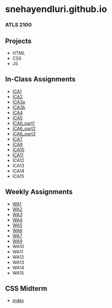 # snehayendluri.github.io
### ATLS 2100

## Projects

- HTML
- CSS
- JS

## In-Class Assignments
- [ICA1](ica/ICA1.pdf)
- [ICA2](ica/ICA2.pdf)
- [ICA3a](https://snehayendluri.github.io/ica/ica3a.html) 
- [ICA3b](https://snehayendluri.github.io/ica/ica3_part2/index.html)
- [ICA4](https://snehayendluri.github.io/ica/ica4.html)
- [ICA5](https://snehayendluri.github.io/ica/ica5.html)
- [ICA6_part1](https://snehayendluri.github.io/ica/ica6/ica6_part1.html)
- [ICA6_part2](https://snehayendluri.github.io/ica/ica6/ica6_part2.html)
- [ICA6_part3](https://snehayendluri.github.io/ica/ica6/ica6_part3.html)
- [ICA7](https://snehayendluri.github.io/ica/ica7.html)
- [ICA9](https://snehayendluri.github.io/ica/ica9.html)
- [ICA10](https://snehayendluri.github.io/ica/ica10.html)
- [ICA11](https://snehayendluri.github.io/ica/ica11.html)
- ICA12
- ICA13
- ICA14
- ICA15

## Weekly Assignments

- [WA1](https://snehayendluri.github.io/wa/wa1.html)
- [WA2](https://snehayendluri.github.io/wa/wa2.html)
- [WA3](https://snehayendluri.github.io/wa/wa3.html)
- [WA4](https://snehayendluri.github.io/wa/wa4.html)
- [WA5](https://snehayendluri.github.io/wa/wa5.html)
- [WA6](https://snehayendluri.github.io/wa/wa6/index.html)
- [WA7](https://snehayendluri.github.io/wa/week7.html)
- [WA9](https://snehayendluri.github.io/wa/gallery_start/assignment9.html)
- WA10
- WA11
- WA12
- WA13
- WA14
- WA15

## CSS Midterm 

- [index](https://snehayendluri.github.io)